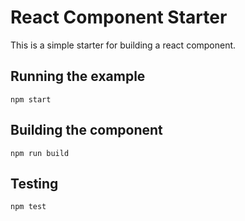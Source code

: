 # React Component Starter

This is a simple starter for building a react component.

## Running the example

`npm start`

## Building the component

`npm run build`

## Testing

`npm test`
